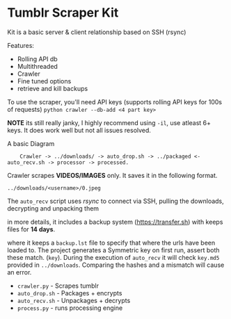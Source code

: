 # Tumblr Scraper Kit
Kit is a basic server & client relationship based on SSH (rsync)

Features:
  + Rolling API db
  + Multithreaded
  + Crawler
  + Fine tuned options
  + retrieve and kill backups

To use the scraper, you'll need API keys (supports rolling API keys for 100s of requests)
```python crawler --db-add <4 part key>```

**NOTE** its still really janky, I highly recommend using `-il`, use atleast 6+ keys.
It does work well but not all issues resolved.


A basic Diagram
```
    Crawler -> ../downloads/ -> auto_drop.sh -> ../packaged <- auto_recv.sh -> processor -> processed.
```

Crawler scrapes **VIDEOS/IMAGES** only. It saves it in the following format.

`../downloads/<username>/0.jpeg`

The `auto_recv` script uses *rsync* to connect via SSH, pulling the downloads, decrypting and unpacking them


in more details, it includes a backup system (https://transfer.sh) with keeps files for **14 days**.

where it keeps a `backup.lst` file to specify that where the urls have been loaded to.
The project generates a Symmetric key on first run, assert both these match. (`key`).
During the execution of `auto_recv` it will check `key.md5` provided in `../downloads`.
Comparing the hashes and a mismatch will cause an error.

- `crawler.py` - Scrapes tumblr
- `auto_drop.sh` - Packages + encrypts
- `auto_recv.sh` - Unpackages + decrypts
- `process.py` - runs processing engine
